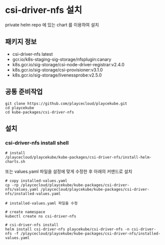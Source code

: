 # csi-driver-nfs 설치

private helm repo 에 있는 chart 를 이용하여 설치

## 패키지 정보

<!-- Addons Package List Start -->
- csi-driver-nfs latest
- gcr.io/k8s-staging-sig-storage/nfsplugin:canary
- k8s.gcr.io/sig-storage/csi-node-driver-registrar:v2.4.0
- k8s.gcr.io/sig-storage/csi-provisioner:v3.1.0
- k8s.gcr.io/sig-storage/livenessprobe:v2.5.0
<!-- Addons Package List End -->

## 공통 준비작업

```ShellSession
git clone https://github.com/playcecloud/playcekube.git
cd playcekube
cd kube-packages/csi-driver-nfs
```

## 설치

### csi-driver-nfs install shell

```ShellSession
# install
/playcecloud/playcekube/kube-packages/csi-driver-nfs/install-helm-charts.sh
```

또는 values.yaml 파일을 설정에 맞게 수정한 후 아래의 커맨드로 설치

```ShellSession
# copy installed-values.yaml
cp -rp /playcecloud/playcekube/kube-packages/csi-driver-nfs/values.yaml /playcecloud/playcekube/kube-packages/csi-driver-nfs/installed-values.yaml

# installed-values.yaml 파일을 수정

# create namespace
kubectl create ns csi-driver-nfs

# csi-driver-nfs install
helm install csi-driver-nfs playcekube/csi-driver-nfs -n csi-driver-nfs -f /playcecloud/playcekube/kube-packages/csi-driver-nfs/installed-values.yaml
```

